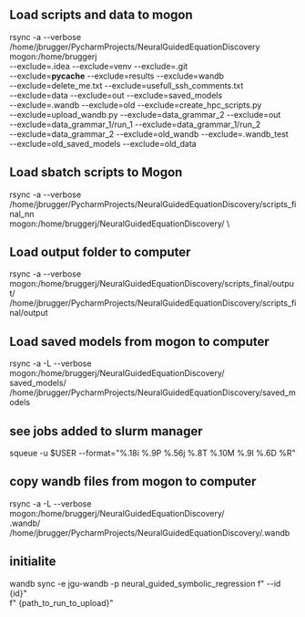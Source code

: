## Load scripts and data to mogon
rsync -a --verbose  \
/home/jbrugger/PycharmProjects/NeuralGuidedEquationDiscovery \
mogon:/home/bruggerj \
--exclude=.idea --exclude=venv --exclude=.git \
--exclude=__pycache__ --exclude=results --exclude=wandb  \
--exclude=delete_me.txt  --exclude=usefull_ssh_comments.txt \
--exclude=data --exclude=out  --exclude=saved_models \
--exclude=.wandb --exclude=old --exclude=create_hpc_scripts.py\
--exclude=upload_wandb.py --exclude=data_grammar_2 --exclude=out \
--exclude=data_grammar_1/run_1  --exclude=data_grammar_1/run_2 \
--exclude=data_grammar_2 --exclude=old_wandb --exclude=.wandb_test \
--exclude=old_saved_models --exclude=old_data

## Load sbatch scripts to Mogon
rsync -a --verbose  \
/home/jbrugger/PycharmProjects/NeuralGuidedEquationDiscovery/scripts_final_nn \
mogon:/home/bruggerj/NeuralGuidedEquationDiscovery/ \

## Load output folder to computer
rsync -a --verbose  \
mogon:/home/bruggerj/NeuralGuidedEquationDiscovery/scripts_final/output/ \
/home/jbrugger/PycharmProjects/NeuralGuidedEquationDiscovery/scripts_final/output 


## Load saved models from mogon to computer 
rsync -a  -L --verbose    mogon:/home/bruggerj/NeuralGuidedEquationDiscovery/\
saved_models/  /home/jbrugger/PycharmProjects/NeuralGuidedEquationDiscovery/saved_models

## see jobs added to slurm manager 
 squeue -u  $USER --format="%.18i %.9P %.56j %.8T %.10M %.9l %.6D %R"

##  copy wandb files from mogon to computer
rsync -a  -L --verbose  mogon:/home/bruggerj/NeuralGuidedEquationDiscovery/\
.wandb/  /home/jbrugger/PycharmProjects/NeuralGuidedEquationDiscovery/.wandb



## initialite 
wandb sync -e jgu-wandb -p neural_guided_symbolic_regression
                      f" --id {id}" \
                      f" {path_to_run_to_upload}"
